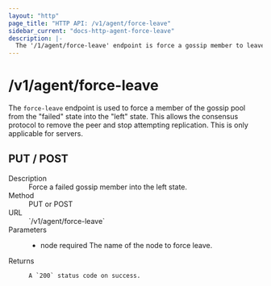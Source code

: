 ```yaml
---
layout: "http"
page_title: "HTTP API: /v1/agent/force-leave"
sidebar_current: "docs-http-agent-force-leave"
description: |-
  The '/1/agent/force-leave' endpoint is force a gossip member to leave.
---
```


# /v1/agent/force-leave

The `force-leave` endpoint is used to force a member of the gossip pool from
the "failed" state into the "left" state. This allows the consensus protocol to
remove the peer and stop attempting replication. This is only applicable for
servers.

## PUT / POST

<dl>
  <dt>Description</dt>
  <dd>
    Force a failed gossip member into the left state.
  </dd>

  <dt>Method</dt>
  <dd>PUT or POST</dd>

  <dt>URL</dt>
  <dd>`/v1/agent/force-leave`</dd>

  <dt>Parameters</dt>
  <dd>
    <ul>
      <li>
        <span class="param">node</span>
        <span class="param-flags">required</span>
        The name of the node to force leave.
      </li>
    </ul>
  </dd>

  <dt>Returns</dt>
  <dd>

    A `200` status code on success.
  </dd>
</dl>

